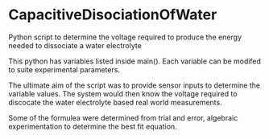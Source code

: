 # CapacitiveDisociationOfWater
Python script to determine the voltage required to produce the energy needed to dissociate a water electrolyte

This python has variables listed inside main(). Each variable can be modifed to suite experimental parameters.

The ultimate aim of the script was to provide sensor inputs to determine the variable values. 
The system would then know the voltage required to discocate the water electrolyte based real world measurements.

Some of the formulea were determined from trial and error, algebraic experimentation to determine the best fit equation.
